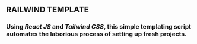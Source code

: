 ## RAILWIND TEMPLATE

### Using ***React JS*** and ***Tailwind CSS***, this simple templating script automates the laborious process of setting up fresh projects.
